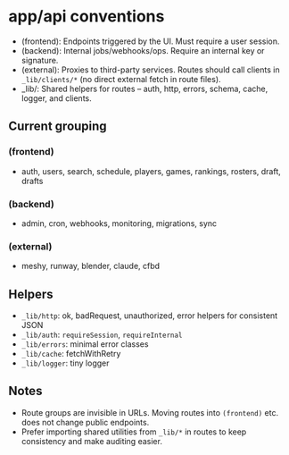 # app/api conventions

- (frontend): Endpoints triggered by the UI. Must require a user session.
- (backend): Internal jobs/webhooks/ops. Require an internal key or signature.
- (external): Proxies to third-party services. Routes should call clients in `_lib/clients/*` (no direct external fetch in route files).
- _lib/: Shared helpers for routes – auth, http, errors, schema, cache, logger, and clients.

## Current grouping

### (frontend)
- auth, users, search, schedule, players, games, rankings, rosters, draft, drafts

### (backend)
- admin, cron, webhooks, monitoring, migrations, sync

### (external)
- meshy, runway, blender, claude, cfbd

## Helpers
- `_lib/http`: ok, badRequest, unauthorized, error helpers for consistent JSON
- `_lib/auth`: `requireSession`, `requireInternal`
- `_lib/errors`: minimal error classes
- `_lib/cache`: fetchWithRetry
- `_lib/logger`: tiny logger

## Notes
- Route groups are invisible in URLs. Moving routes into `(frontend)` etc. does not change public endpoints.
- Prefer importing shared utilities from `_lib/*` in routes to keep consistency and make auditing easier.
